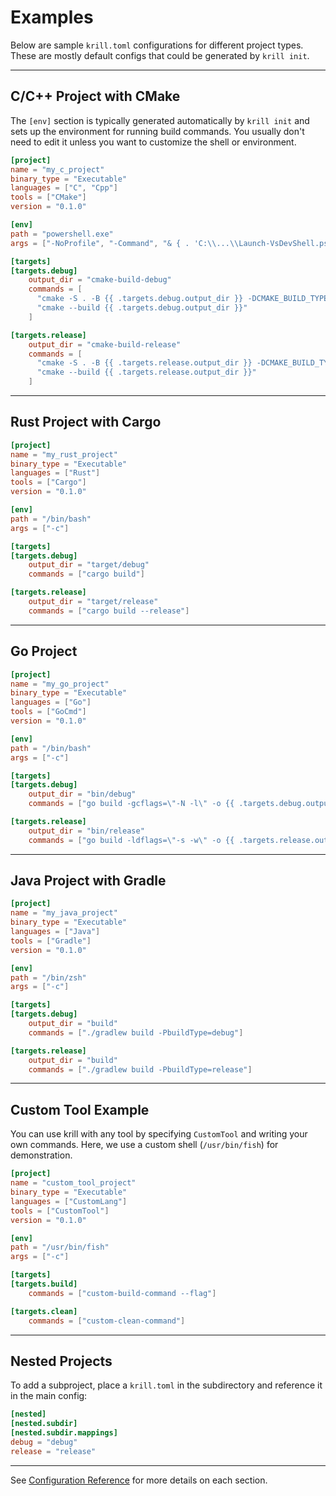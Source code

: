 # Examples

Below are sample `krill.toml` configurations for different project types. These are mostly default configs that could be generated by `krill init`.

---

## C/C++ Project with CMake

The `[env]` section is typically generated automatically by `krill init` and sets up the environment for running build commands. You usually don't need to edit it unless you want to customize the shell or environment.

```toml
[project]
name = "my_c_project"
binary_type = "Executable"
languages = ["C", "Cpp"]
tools = ["CMake"]
version = "0.1.0"

[env]
path = "powershell.exe"
args = ["-NoProfile", "-Command", "& { . 'C:\\...\\Launch-VsDevShell.ps1' -Arch amd64 }"]

[targets]
[targets.debug]
    output_dir = "cmake-build-debug"
    commands = [
      "cmake -S . -B {{ .targets.debug.output_dir }} -DCMAKE_BUILD_TYPE=Debug",
      "cmake --build {{ .targets.debug.output_dir }}"
    ]

[targets.release]
    output_dir = "cmake-build-release"
    commands = [
      "cmake -S . -B {{ .targets.release.output_dir }} -DCMAKE_BUILD_TYPE=Release",
      "cmake --build {{ .targets.release.output_dir }}"
    ]
```

---

## Rust Project with Cargo

```toml
[project]
name = "my_rust_project"
binary_type = "Executable"
languages = ["Rust"]
tools = ["Cargo"]
version = "0.1.0"

[env]
path = "/bin/bash"
args = ["-c"]

[targets]
[targets.debug]
    output_dir = "target/debug"
    commands = ["cargo build"]

[targets.release]
    output_dir = "target/release"
    commands = ["cargo build --release"]
```

---

## Go Project

```toml
[project]
name = "my_go_project"
binary_type = "Executable"
languages = ["Go"]
tools = ["GoCmd"]
version = "0.1.0"

[env]
path = "/bin/bash"
args = ["-c"]

[targets]
[targets.debug]
    output_dir = "bin/debug"
    commands = ["go build -gcflags=\"-N -l\" -o {{ .targets.debug.output_dir }}/{{ .project.name }}{{ .exe_ext }}"]

[targets.release]
    output_dir = "bin/release"
    commands = ["go build -ldflags=\"-s -w\" -o {{ .targets.release.output_dir }}/{{ .project.name }}{{ .exe_ext }}"]
```

---

## Java Project with Gradle

```toml
[project]
name = "my_java_project"
binary_type = "Executable"
languages = ["Java"]
tools = ["Gradle"]
version = "0.1.0"

[env]
path = "/bin/zsh"
args = ["-c"]

[targets]
[targets.debug]
    output_dir = "build"
    commands = ["./gradlew build -PbuildType=debug"]

[targets.release]
    output_dir = "build"
    commands = ["./gradlew build -PbuildType=release"]
```

---

## Custom Tool Example

You can use krill with any tool by specifying `CustomTool` and writing your own commands. Here, we use a custom shell (`/usr/bin/fish`) for demonstration.

```toml
[project]
name = "custom_tool_project"
binary_type = "Executable"
languages = ["CustomLang"]
tools = ["CustomTool"]
version = "0.1.0"

[env]
path = "/usr/bin/fish"
args = ["-c"]

[targets]
[targets.build]
    commands = ["custom-build-command --flag"]

[targets.clean]
    commands = ["custom-clean-command"]
```

---

## Nested Projects

To add a subproject, place a `krill.toml` in the subdirectory and reference it in the main config:

```toml
[nested]
[nested.subdir]
[nested.subdir.mappings]
debug = "debug"
release = "release"
```

---

See [Configuration Reference](config.md) for more details on each section.
